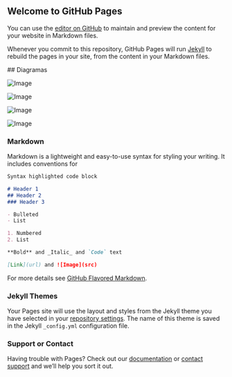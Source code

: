 ## Welcome to GitHub Pages

You can use the [editor on GitHub](https://github.com/ccorderor/home-assistant-config/edit/master/README.md) to maintain and preview the content for your website in Markdown files.

Whenever you commit to this repository, GitHub Pages will run [Jekyll](https://jekyllrb.com/) to rebuild the pages in your site, from the content in your Markdown files.

## Diagramas

![Image](https://github.com/ccorderor/home-assistant-config/raw/master/docs/images/hardware.png)

![Image](https://github.com/ccorderor/home-assistant-config/raw/master/docs/images/zwave.png)

![Image](https://github.com/ccorderor/home-assistant-config/raw/master/docs/images/zigbee.png)

![Image](https://github.com/ccorderor/home-assistant-config/raw/master/docs/images/philipshue.png)

### Markdown

Markdown is a lightweight and easy-to-use syntax for styling your writing. It includes conventions for

```markdown
Syntax highlighted code block

# Header 1
## Header 2
### Header 3

- Bulleted
- List

1. Numbered
2. List

**Bold** and _Italic_ and `Code` text

[Link](url) and ![Image](src)
```

For more details see [GitHub Flavored Markdown](https://guides.github.com/features/mastering-markdown/).

### Jekyll Themes

Your Pages site will use the layout and styles from the Jekyll theme you have selected in your [repository settings](https://github.com/ccorderor/home-assistant-config/settings). The name of this theme is saved in the Jekyll `_config.yml` configuration file.

### Support or Contact

Having trouble with Pages? Check out our [documentation](https://help.github.com/categories/github-pages-basics/) or [contact support](https://github.com/contact) and we’ll help you sort it out.
